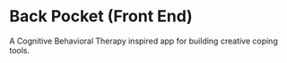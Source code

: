 # Back Pocket (Front End)
A Cognitive Behavioral Therapy inspired app for building creative coping tools.
